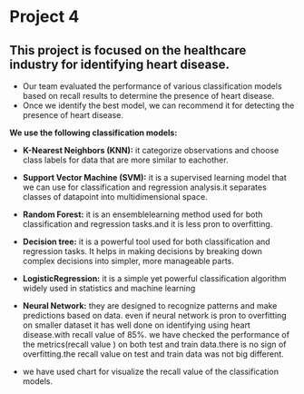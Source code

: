 # Project 4
## This project is focused on the healthcare industry for identifying heart disease.
 * Our team evaluated the performance of various classification models based on recall results to determine the presence of heart disease.
 * Once we identify the best model, we can recommend it for detecting the presence of heart disease.

 **We use the following classification models:**
 * **K-Nearest Neighbors (KNN):** it categorize observations and choose class labels for data that are more similar to eachother.
 * **Support Vector Machine (SVM):** it is a supervised learning model that we can use for classification and regression analysis.it separates classes of datapoint into multidimensional space.
 * **Random Forest:** it is an ensemblelearning method used for both classification and regression tasks.and it is less pron to overfitting.
 * **Decision tree:** it  is a powerful tool used for both classification and regression tasks. It helps in making decisions by breaking down complex decisions into simpler, more manageable parts.

 * **LogisticRegression:** it is a simple yet powerful classification algorithm widely used in statistics and machine learning
 * **Neural Network:** they are designed to recognize patterns and make predictions based on data.
    even if neural network is pron to overfitting on smaller dataset it has well done on identifying using heart disease.with recall value of 85%.
    we have checked the performance of the metrics(recall value ) on both test and train data.there is no sign of overfitting.the recall value on test and train data was not big different.
* we have used chart for visualize the recall value of the classification models.